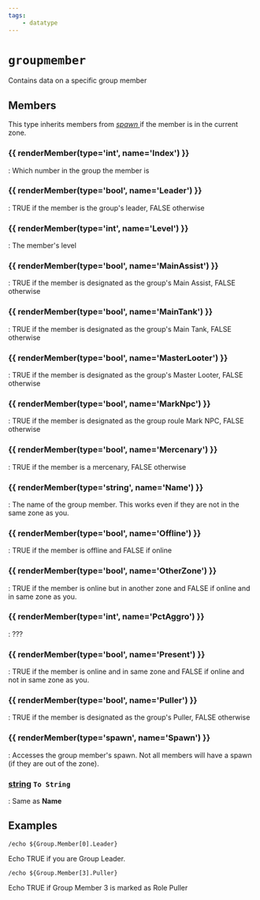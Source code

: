 ```yaml
---
tags:
    - datatype
---
```

# `groupmember`

Contains data on a specific group member

## Members

This type inherits members from [_spawn_ ](datatype-spawn.md)if the member is in the current zone.

### {{ renderMember(type='int', name='Index') }}

:   Which number in the group the member is

### {{ renderMember(type='bool', name='Leader') }}

:   TRUE if the member is the group's leader, FALSE otherwise

### {{ renderMember(type='int', name='Level') }}

:   The member's level

### {{ renderMember(type='bool', name='MainAssist') }}

:   TRUE if the member is designated as the group's Main Assist, FALSE otherwise

### {{ renderMember(type='bool', name='MainTank') }}

:   TRUE if the member is designated as the group's Main Tank, FALSE otherwise

### {{ renderMember(type='bool', name='MasterLooter') }}

:   TRUE if the member is designated as the group's Master Looter, FALSE otherwise

### {{ renderMember(type='bool', name='MarkNpc') }}

:   TRUE if the member is designated as the group roule Mark NPC, FALSE otherwise

### {{ renderMember(type='bool', name='Mercenary') }}

:   TRUE if the member is a mercenary, FALSE otherwise

### {{ renderMember(type='string', name='Name') }}

:   The name of the group member. This works even if they are not in the same zone as you.

### {{ renderMember(type='bool', name='Offline') }}

:   TRUE if the member is offline and FALSE if online

### {{ renderMember(type='bool', name='OtherZone') }}

:   TRUE if the member is online but in another zone and FALSE if online and in same zone as you.

### {{ renderMember(type='int', name='PctAggro') }}

:   ???

### {{ renderMember(type='bool', name='Present') }}

:   TRUE if the member is online and in same zone and FALSE if online and not in same zone as you.

### {{ renderMember(type='bool', name='Puller') }}

:   TRUE if the member is designated as the group's Puller, FALSE otherwise

### {{ renderMember(type='spawn', name='Spawn') }}

:   Accesses the group member's spawn. Not all members will have a spawn (if they are out of the zone).

### [string][string] `To String`

:   Same as **Name**


## Examples

```
/echo ${Group.Member[0].Leader}
```

Echo TRUE if you are Group Leader.

```
/echo ${Group.Member[3].Puller}
```

Echo TRUE if Group Member 3 is marked as Role Puller

[bool]: datatype-bool.md
[int]: datatype-int.md
[spawn]: datatype-spawn.md
[string]: datatype-string.md
